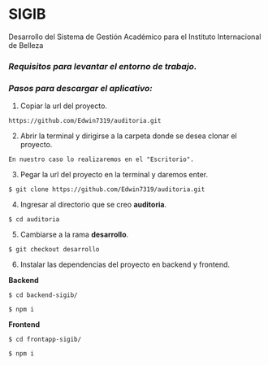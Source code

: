 # SIGIB

Desarrollo del Sistema de Gestión Académico para el Instituto Internacional de Belleza

### *Requisitos para levantar el entorno de trabajo.*


### *Pasos para descargar el aplicativo:*

1. Copiar la url del proyecto.
```
https://github.com/Edwin7319/auditoria.git
```

2. Abrir la terminal y dirigirse a la carpeta donde se desea clonar el proyecto.
```
En nuestro caso lo realizaremos en el "Escritorio".
```

3. Pegar la url del proyecto en la terminal y daremos enter.
```
$ git clone https://github.com/Edwin7319/auditoria.git
```

4. Ingresar al directorio que se creo **auditoria**.
```
$ cd auditoria
```

5. Cambiarse a la rama **desarrollo**.
```
$ git checkout desarrollo
```

6. Instalar las dependencias del proyecto en backend y frontend.

**Backend**
```
$ cd backend-sigib/

$ npm i
```


**Frontend**
```
$ cd frontapp-sigib/

$ npm i
```

